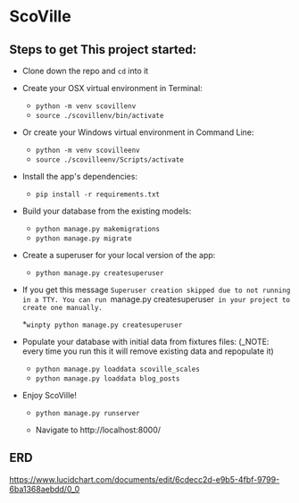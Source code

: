 # ScoVille

## Steps to get This project started:

* Clone down the repo and `cd` into it

* Create your OSX virtual environment in Terminal:

  * `python -m venv scovillenv`
  * `source ./scovillenv/bin/activate`

* Or create your Windows virtual environment in Command Line:

  * `python -m venv scovilleenv`
  * `source ./scovilleenv/Scripts/activate`

* Install the app's dependencies:

  * `pip install -r requirements.txt`

* Build your database from the existing models:

  * `python manage.py makemigrations`
  * `python manage.py migrate`

* Create a superuser for your local version of the app:

  * `python manage.py createsuperuser`
* If you get this message `Superuser creation skipped due to not running in a TTY. You can run `manage.py createsuperuser` in your project to create one manually.`

  *`winpty python manage.py createsuperuser`

* Populate your database with initial data from fixtures files: (_NOTE: every time you run this it will remove existing data and repopulate it) 

  * `python manage.py loaddata scoville_scales`
  * `python manage.py loaddata blog_posts`

* Enjoy ScoVille!

  * `python manage.py runserver`
  
  * Navigate to http://localhost:8000/


## ERD

https://www.lucidchart.com/documents/edit/6cdecc2d-e9b5-4fbf-9799-6ba1368aebdd/0_0

